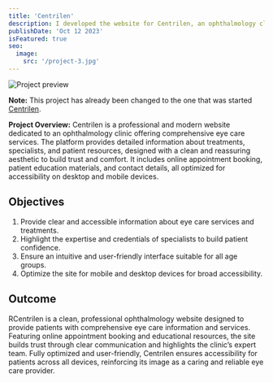 ```yaml
---
title: 'Centrilen'
description: I developed the website for Centrilen, an ophthalmology clinic, using WordPress. The site was designed with a clean and professional layout to communicate trust and clarity. It includes information about services, specialists, and contact options, optimized for both desktop and mobile users.
publishDate: 'Oct 12 2023'
isFeatured: true
seo:
  image:
    src: '/project-3.jpg'
---
```


![Project preview](/project-3.jpg)

**Note:** This project has already been changed to the one that was started [Centrilen](https://centrilen.es/).

**Project Overview:**
Centrilen is a professional and modern website dedicated to an ophthalmology clinic offering comprehensive eye care services. The platform provides detailed information about treatments, specialists, and patient resources, designed with a clean and reassuring aesthetic to build trust and comfort. It includes online appointment booking, patient education materials, and contact details, all optimized for accessibility on desktop and mobile devices.

## Objectives

1. Provide clear and accessible information about eye care services and treatments.
2. Highlight the expertise and credentials of specialists to build patient confidence.
3. Ensure an intuitive and user-friendly interface suitable for all age groups.
4. Optimize the site for mobile and desktop devices for broad accessibility.

## Outcome

RCentrilen is a clean, professional ophthalmology website designed to provide patients with comprehensive eye care information and services. Featuring online appointment booking and educational resources, the site builds trust through clear communication and highlights the clinic’s expert team. Fully optimized and user-friendly, Centrilen ensures accessibility for patients across all devices, reinforcing its image as a caring and reliable eye care provider.
